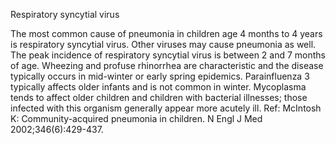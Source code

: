 Respiratory syncytial virus

The most common cause of pneumonia in children age 4 months to 4 years is respiratory syncytial virus. Other viruses may cause pneumonia as well. The peak incidence of respiratory syncytial virus is between 2 and 7 months of age. Wheezing and profuse rhinorrhea are characteristic and the disease typically occurs in mid-winter or early spring epidemics. Parainfluenza 3 typically affects older infants and is not common in winter. Mycoplasma tends to affect older children and children with bacterial illnesses; those infected with this organism generally appear more acutely ill. Ref: McIntosh K: Community-acquired pneumonia in children. N Engl J Med 2002;346(6):429-437.